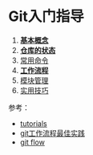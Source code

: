 Git入门指导
===========

1. [**基本概念**](git_tutorial.md)
2. [**仓库的状态**](git_status.md)
3. [常用命令](git_commands.md)
4. [**工作流程**](git_flow.png)
5. [模块管理](git_advanced.md)
6. [实用技巧](git_skills.md)

参考：

- [tutorials](https://www.atlassian.com/git/tutorials/)
- [git工作流程最佳实践](http://nvie.com/posts/a-successful-git-branching-model/)
- [git flow](http://danielkummer.github.io/git-flow-cheatsheet/index.zh_CN.html)

